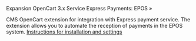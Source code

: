 Expansion OpenCart 3.x Service Express Payments: EPOS »
<p> CMS OpenCart extension for integration with Express payment service. The extension allows you to automate the reception of payments in the EPOS system. </ P>
<a href="httpps://express-pay.by/cms-extensions/opencart#3_x"> Instructions for installation and settings </a>
